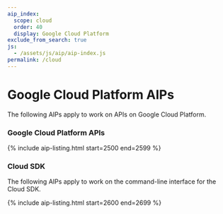 ```yaml
---
aip_index:
  scope: cloud
  order: 40
  display: Google Cloud Platform
exclude_from_search: true
js:
  - /assets/js/aip/aip-index.js
permalink: /cloud
---
```


# Google Cloud Platform AIPs

The following AIPs apply to work on APIs on Google Cloud Platform.

### Google Cloud Platform APIs

{% include aip-listing.html start=2500 end=2599 %}

### Cloud SDK

The following AIPs apply to work on the command-line interface for the Cloud
SDK.

{% include aip-listing.html start=2600 end=2699 %}
